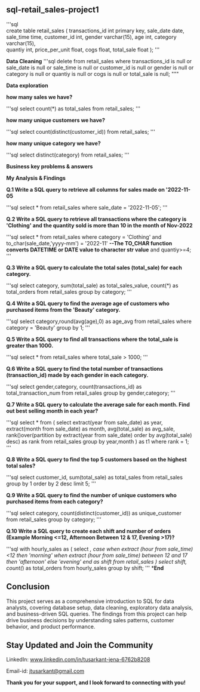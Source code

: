 ## sql-retail_sales-project1

'''sql   
create table retail_sales
(
	transactions_id	int primary key,
	sale_date date,
	sale_time time,	
	customer_id	int,
	gender varchar(15),
	age	int,
	category varchar(15),	
	quantiy	int,
	price_per_unit	float,
	cogs float,
	total_sale float
);
'''

**Data Cleaning**
'''sql
delete from retail_sales
where 
transactions_id is null
or
sale_date is null 
or 
sale_time is null
or 
customer_id is null
or 
gender is null
or
category is null
or
quantiy is null
or
cogs is null
or
total_sale is null;
"""

**Data exploration**

**how many sales we have?**

'''sql
select count(*) as total_sales from retail_sales;
'''

**how many unique customers we have?**

'''sql
select count(distinct(customer_id)) from retail_sales;
'''

**how many unique category we have?**

'''sql
select distinct(category) from retail_sales;
'''

**Business key problems & answers**

**My Analysis & Findings**

**Q.1 Write a SQL query to retrieve all columns for sales made on '2022-11-05**

'''sql
select * from retail_sales
where sale_date = '2022-11-05';
'''

**Q.2 Write a SQL query to retrieve all transactions where the category is 'Clothing' and the quantity sold is more than 10 in the month of Nov-2022**

'''sql
select * from retail_sales
where category = 'Clothing' 
and to_char(sale_date,'yyyy-mm') = '2022-11' **--The TO_CHAR function converts DATETIME or DATE value to character str value**
and quantiy>=4;
'''

**Q.3 Write a SQL query to calculate the total sales (total_sale) for each category.**

'''sql
select category, sum(total_sale) as total_sales_value,
count(*) as total_orders
from retail_sales
group by category;
'''

**Q.4 Write a SQL query to find the average age of customers who purchased items from the 'Beauty' category.**

'''sql
select category,round(avg(age),0) as age_avg 
from retail_sales
where category = 'Beauty'
group by 1;
'''

**Q.5 Write a SQL query to find all transactions where the total_sale is greater than 1000.**

'''sql
select *
from retail_sales
where total_sale > 1000;
'''

**Q.6 Write a SQL query to find the total number of transactions (transaction_id) made by each gender in each category.**

'''sql
select gender,category,
count(transactions_id) as total_transaction_num
from retail_sales
group by gender,category;
'''

**Q.7 Write a SQL query to calculate the average sale for each month. Find out best selling month in each year?**

'''sql
select * from
(
	select 
		extract(year from sale_date) as year,
		extract(month from sale_date) as month,
		avg(total_sale) as avg_sale,
		rank()over(partition by extract(year from sale_date) order by avg(total_sale) desc) as rank
	from retail_sales
	group by year,month
) as t1
where rank = 1;
'''

**Q.8 Write a SQL query to find the top 5 customers based on the highest total sales?**

'''sql
select customer_id, sum(total_sale) as total_sales
from retail_sales
group by 1
order by 2 desc
limit 5;
'''

**Q.9 Write a SQL query to find the number of unique customers who purchased items from each category?**

'''sql
select category,
		count(distinct(customer_id)) as unique_customer
from retail_sales
group by category;
'''

**Q.10 Write a SQL query to create each shift and number of orders (Example Morning <=12, Afternoon Between 12 & 17, Evening >17)?**

'''sql
with hourly_sales
as
(
select *,
		case
			when extract (hour from sale_time)<12 then 'morning'
			when extract (hour from sale_time) between 12 and 17 then 'afternoon'
			else 'evening'
            end as shift
from retail_sales
)
select shift,
		count(*) as total_orders
from hourly_sales
group by shift;
'''
***End**

## Conclusion
This project serves as a comprehensive introduction to SQL for data analysts, covering database setup, data cleaning, exploratory data analysis, and business-driven SQL queries. The findings from this project can help drive business decisions by understanding sales patterns, customer behavior, and product performance.

## Stay Updated and Join the Community
LinkedIn: www.linkedin.com/in/tusarkant-jena-6762b8208

Email-id: jtusarkant@gmail.com

**Thank you for your support, and I look forward to connecting with you!**
